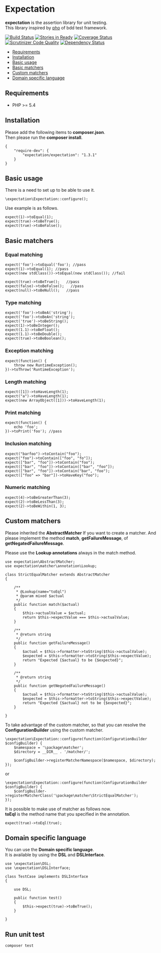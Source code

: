 Expectation
===========

**expectation** is the assertion library for unit testing.  
This library inspired by [pho](https://github.com/danielstjules/pho) of bdd test framework.

[![Build Status](https://travis-ci.org/expectation-php/expectation.svg?branch=master)](https://travis-ci.org/expectation-php/expectation)
[![Stories in Ready](https://badge.waffle.io/expectation-php/expectation.svg?label=ready&title=Ready)](http://waffle.io/expectation-php/expectation)
[![Coverage Status](https://coveralls.io/repos/expectation-php/expectation/badge.png)](https://coveralls.io/r/expectation-php/expectation)
[![Scrutinizer Code Quality](https://scrutinizer-ci.com/g/expectation-php/expectation/badges/quality-score.png?b=master)](https://scrutinizer-ci.com/g/expectation-php/expectation/?branch=master)
[![Dependency Status](https://www.versioneye.com/user/projects/53fd58fcf4df150ee0000003/badge.svg?style=flat)](https://www.versioneye.com/user/projects/53fd58fcf4df150ee0000003)

* [Requirements](#requirements)
* [Installation](#installation)
* [Basic usage](#basic-usage)
* [Basic matchers](#basic-matchers)
* [Custom matchers](#custom-matchers)
* [Domain specific language](#domain-specific-language)


Requirements
---------------------------
* PHP >= 5.4


Installation
---------------------------

Please add the following items to **composer.json**.  
Then please run the **composer install**.

    {
        "require-dev": {
            "expectation/expectation": "1.3.1"
        }
    }

Basic usage
---------------------------

There is a need to set up to be able to use it.

	\expectation\Expectation::configure();

Use example is as follows.

	expect(1)->toEqual(1);
	expect(true)->toBeTrue();
	expect(true)->toBeFalse();

Basic matchers
---------------------------

### Equal matching

    expect('foo')->toEqual('foo'); //pass
    expect(1)->toEqual(1); //pass
    expect(new stdClass())->toEqual(new stdClass()); //fail

    expect(true)->toBeTrue();   //pass
    expect(false)->toBeFalse();   //pass
    expect(null)->toBeNull();   //pass

### Type matching

    expect('foo')->toBeA('string');
    expect('foo')->toBeAn('string');
    expect('true')->toBeString();
    expect(1)->toBeInteger();
    expect(1.1)->toBeFloat();
    expect(1.1)->toBeDouble();
    expect(true)->toBeBoolean();

### Exception matching

    expect(function() {
	    throw new RuntimeException();
    })->toThrow('RuntimeException');

### Length matching

    expect([1])->toHaveLength(1);
    expect("a")->toHaveLength(1);
    expect(new ArrayObject([1]))->toHaveLength(1);

### Print matching

    expect(function() {
	    echo 'foo';
    })->toPrint('foo'); //pass

### Inclusion matching

	expect("barfoo")->toContain("foo");
	expect("foo")->toContain(["foo", "fo"]);
	expect(["bar", "foo"])->toContain("foo");
	expect(["bar", "foo"])->toContain(["bar", "foo"]);
	expect(["bar", "foo"])->toContain("bar", "foo");
	expect(["foo" => "bar"])->toHaveKey("foo");

### Numeric matching

	expect(4)->toBeGreaterThan(3);
	expect(2)->toBeLessThan(3);
	expect(2)->toBeWithin(1, 3);


Custom matchers
---------------------------

Please inherited the **AbstractMatcher** If you want to create a matcher.
And please implement the method **match**, **getFailureMessage**, of **getNegatedFailureMessage**.

Please use the **Lookup annotations** always in the match method.

	use expectation\AbstractMatcher;
	use expectation\matcher\annotation\Lookup;

	class StrictEqualMatcher extends AbstractMatcher
	{

    	/**
	     * @Lookup(name="toEql")
	     * @param mixed $actual
	     */
	    public function match($actual)
	    {
	        $this->actualValue = $actual;
	        return $this->expectValue === $this->actualValue;
	    }

	    /**
	     * @return string
	     */
	    public function getFailureMessage()
	    {
	        $actual = $this->formatter->toString($this->actualValue);
	        $expected = $this->formatter->toString($this->expectValue);
	        return "Expected {$actual} to be {$expected}";
	    }

	    /**
	     * @return string
	     */
	    public function getNegatedFailureMessage()
	    {
	        $actual = $this->formatter->toString($this->actualValue);
	        $expected = $this->formatter->toString($this->expectValue);
	        return "Expected {$actual} not to be {$expected}";
	    }

	}

To take advantage of the custom matcher, so that you can resolve the **ConfigurationBuilder** using the custom matcher.

	\expectation\Expectation::configure(function(ConfigurationBuilder $configBuilder) {
		$namespace = '\package\matcher';
		$directory = __DIR__ . '/matcher/';

		$configBuilder->registerMatcherNamespace($namespace, $directory);
	});

or

	\expectation\Expectation::configure(function(ConfigurationBuilder $configBuilder) {
		$configBuilder->registerMatcherClass('\package\matcher\StrictEqualMatcher');
	});

It is possible to make use of matcher as follows now.  
**toEql** is the method name that you specified in the annotation.

	expect(true)->toEql(true);


Domain specific language
---------------------------

You can use the **Domain specific language**.  
It is available by using the **DSL** and **DSLInterface**.

	use \expectation\DSL;
	use \expectation\DSLInterface;

	class TestCase implements DSLInterface
	{

		use DSL;

		public function test()
		{
			$this->expect(true)->toBeTrue();
		}

	}

Run unit test
---------------------------

	composer test
